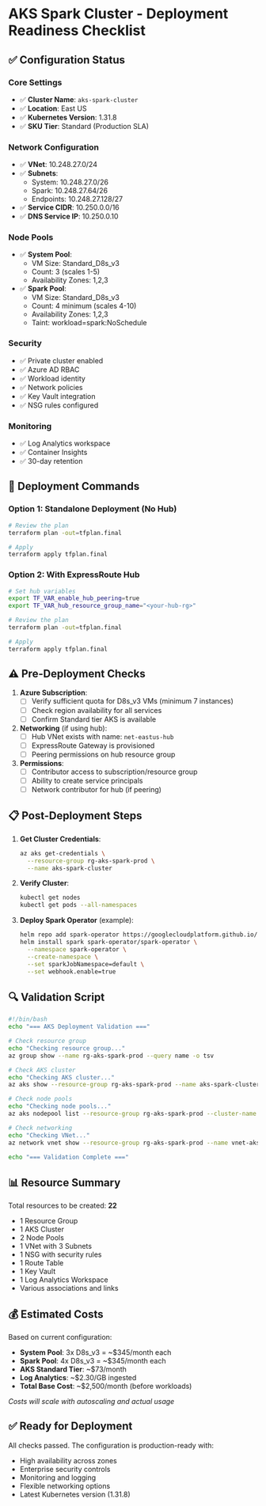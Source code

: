 # AKS Spark Cluster - Deployment Readiness Checklist

## ✅ Configuration Status

### Core Settings
- ✅ **Cluster Name**: `aks-spark-cluster`
- ✅ **Location**: East US
- ✅ **Kubernetes Version**: 1.31.8
- ✅ **SKU Tier**: Standard (Production SLA)

### Network Configuration
- ✅ **VNet**: 10.248.27.0/24
- ✅ **Subnets**:
  - System: 10.248.27.0/26
  - Spark: 10.248.27.64/26
  - Endpoints: 10.248.27.128/27
- ✅ **Service CIDR**: 10.250.0.0/16
- ✅ **DNS Service IP**: 10.250.0.10

### Node Pools
- ✅ **System Pool**:
  - VM Size: Standard_D8s_v3
  - Count: 3 (scales 1-5)
  - Availability Zones: 1,2,3
- ✅ **Spark Pool**:
  - VM Size: Standard_D8s_v3
  - Count: 4 minimum (scales 4-10)
  - Availability Zones: 1,2,3
  - Taint: workload=spark:NoSchedule

### Security
- ✅ Private cluster enabled
- ✅ Azure AD RBAC
- ✅ Workload identity
- ✅ Network policies
- ✅ Key Vault integration
- ✅ NSG rules configured

### Monitoring
- ✅ Log Analytics workspace
- ✅ Container Insights
- ✅ 30-day retention

## 🚀 Deployment Commands

### Option 1: Standalone Deployment (No Hub)
```bash
# Review the plan
terraform plan -out=tfplan.final

# Apply
terraform apply tfplan.final
```

### Option 2: With ExpressRoute Hub
```bash
# Set hub variables
export TF_VAR_enable_hub_peering=true
export TF_VAR_hub_resource_group_name="<your-hub-rg>"

# Review the plan
terraform plan -out=tfplan.final

# Apply
terraform apply tfplan.final
```

## ⚠️ Pre-Deployment Checks

1. **Azure Subscription**:
   - [ ] Verify sufficient quota for D8s_v3 VMs (minimum 7 instances)
   - [ ] Check region availability for all services
   - [ ] Confirm Standard tier AKS is available

2. **Networking** (if using hub):
   - [ ] Hub VNet exists with name: `net-eastus-hub`
   - [ ] ExpressRoute Gateway is provisioned
   - [ ] Peering permissions on hub resource group

3. **Permissions**:
   - [ ] Contributor access to subscription/resource group
   - [ ] Ability to create service principals
   - [ ] Network contributor for hub (if peering)

## 📋 Post-Deployment Steps

1. **Get Cluster Credentials**:
   ```bash
   az aks get-credentials \
     --resource-group rg-aks-spark-prod \
     --name aks-spark-cluster
   ```

2. **Verify Cluster**:
   ```bash
   kubectl get nodes
   kubectl get pods --all-namespaces
   ```

3. **Deploy Spark Operator** (example):
   ```bash
   helm repo add spark-operator https://googlecloudplatform.github.io/spark-on-k8s-operator
   helm install spark spark-operator/spark-operator \
     --namespace spark-operator \
     --create-namespace \
     --set sparkJobNamespace=default \
     --set webhook.enable=true
   ```

## 🔍 Validation Script

```bash
#!/bin/bash
echo "=== AKS Deployment Validation ==="

# Check resource group
echo "Checking resource group..."
az group show --name rg-aks-spark-prod --query name -o tsv

# Check AKS cluster
echo "Checking AKS cluster..."
az aks show --resource-group rg-aks-spark-prod --name aks-spark-cluster --query name -o tsv

# Check node pools
echo "Checking node pools..."
az aks nodepool list --resource-group rg-aks-spark-prod --cluster-name aks-spark-cluster --query "[].{name:name, vmSize:vmSize, count:count}" -o table

# Check networking
echo "Checking VNet..."
az network vnet show --resource-group rg-aks-spark-prod --name vnet-aks-spark-spoke --query name -o tsv

echo "=== Validation Complete ==="
```

## 📊 Resource Summary

Total resources to be created: **22**
- 1 Resource Group
- 1 AKS Cluster
- 2 Node Pools
- 1 VNet with 3 Subnets
- 1 NSG with security rules
- 1 Route Table
- 1 Key Vault
- 1 Log Analytics Workspace
- Various associations and links

## 💰 Estimated Costs

Based on current configuration:
- **System Pool**: 3x D8s_v3 = ~$345/month each
- **Spark Pool**: 4x D8s_v3 = ~$345/month each
- **AKS Standard Tier**: ~$73/month
- **Log Analytics**: ~$2.30/GB ingested
- **Total Base Cost**: ~$2,500/month (before workloads)

*Costs will scale with autoscaling and actual usage*

## ✅ Ready for Deployment

All checks passed. The configuration is production-ready with:
- High availability across zones
- Enterprise security controls
- Monitoring and logging
- Flexible networking options
- Latest Kubernetes version (1.31.8)